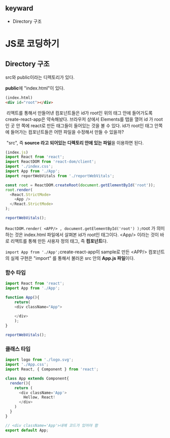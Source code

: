 ## keyward
- Directory 구조

# JS로 코딩하기

## Directory 구조

src와 public이라는 디렉토리가 있다.

**public**에  "index.html"이 있다.

```html
(index.html)
<div id="root"></div>
```

​	리액트를 통해서 만들어낸 컴포넌트들은 id가 root인 위의 태그 안에 들어가도록 create-react-app은 약속해놨다. 브라우저 상에서 Elements를 탭을 열어 id 가 root인 곳 안 쪽에 react로 만든 태그들이 들어있는 것을 볼 수 있다. id가 root인 태그 안쪽에 들어가는 컴포넌트들은 어떤 파일을 수정해서 만들 수 있을까? 

​	"src", 즉 **source 라고 되어있는 디렉토리 안에 있는 파일**을 이용하면 된다.

```js
(index.js)
import React from 'react';
import ReactDOM from 'react-dom/client';
import './index.css';
import App from './App';
import reportWebVitals from './reportWebVitals';

const root = ReactDOM.createRoot(document.getElementById('root'));
root.render(
  <React.StrictMode>
    <App />
  </React.StrictMode>
);

reportWebVitals();
```

`ReactDOM.render( <APP/> , document.getElementById('root') );`root 가 의미하는 것은 index.html 파일에서 살펴본 id가 root인 태그이다. \<App/\> 이라는 것이 바로 리액트를 통해 만든 사용자 정의 태그, 즉 **컴포넌트**다.

`import App from './App';`create-react-app이 sample로 만든 \<APP/\> 컴포넌트의 실제 구현은 "import" 를 통해서 불러온 src 안의 **App.js 파일**이다.

### 함수 타입

```js
import React from 'react';
import App from './App';

function App(){
    return(
    <div className="App">
       
   	</div>
    );
}

reportWebVitals();
```



### 클래스 타입

```js
import logo from './logo.svg';
import './App.css';
import React, { Component } from 'react';

class App extends Component{
  render(){
    return (
      <div className='App'>
        Hellow, React!
      </div>
    )
  }
}

// <div className='App'>내에 코드가 있어야 함
export default App;

```

